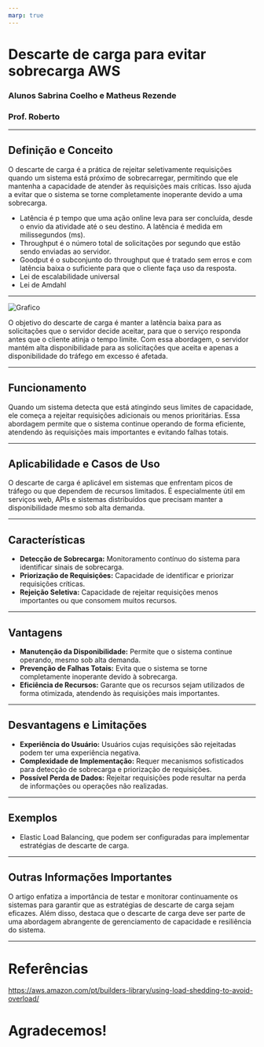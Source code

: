 ```yaml
---
marp: true
---
```

# Descarte de carga para evitar sobrecarga AWS
###
###
### Alunos Sabrina Coelho e Matheus Rezende
### Prof. Roberto
---
## Definição e Conceito 
O descarte de carga é a prática de rejeitar seletivamente requisições quando um sistema está próximo de sobrecarregar, permitindo que ele mantenha a capacidade de atender às requisições mais críticas. Isso ajuda a evitar que o sistema se torne completamente inoperante devido a uma sobrecarga.
- Latência é p tempo que uma ação online leva para ser concluída, desde o envio da atividade até o seu destino. A latência é medida em milissegundos (ms).
- Throughput é o número total de solicitações por segundo que estão sendo enviadas ao servidor.
- Goodput é o subconjunto do throughput que é tratado sem erros e com latência baixa o suficiente para que o cliente faça uso da resposta.
- Lei de escalabilidade universal
- Lei de Amdahl
---
![Grafico](https://ibb.co/0CR4JFY)

O objetivo do descarte de carga é manter a latência baixa para as solicitações que o servidor decide aceitar, para que o serviço responda antes que o cliente atinja o tempo limite. Com essa abordagem, o servidor mantém alta disponibilidade para as solicitações que aceita e apenas a disponibilidade do tráfego em excesso é afetada.

---

## Funcionamento
Quando um sistema detecta que está atingindo seus limites de capacidade, ele começa a rejeitar requisições adicionais ou menos prioritárias. Essa abordagem permite que o sistema continue operando de forma eficiente, atendendo às requisições mais importantes e evitando falhas totais.

---

## Aplicabilidade e Casos de Uso
O descarte de carga é aplicável em sistemas que enfrentam picos de tráfego ou que dependem de recursos limitados. É especialmente útil em serviços web, APIs e sistemas distribuídos que precisam manter a disponibilidade mesmo sob alta demanda.

---

## Características
- **Detecção de Sobrecarga:** Monitoramento contínuo do sistema para identificar sinais de sobrecarga.
- **Priorização de Requisições:** Capacidade de identificar e priorizar requisições críticas.
- **Rejeição Seletiva:** Capacidade de rejeitar requisições menos importantes ou que consomem muitos recursos.

---

## Vantagens
- **Manutenção da Disponibilidade:** Permite que o sistema continue operando, mesmo sob alta demanda.
- **Prevenção de Falhas Totais:** Evita que o sistema se torne completamente inoperante devido à sobrecarga.
- **Eficiência de Recursos:** Garante que os recursos sejam utilizados de forma otimizada, atendendo às requisições mais importantes.

---

## Desvantagens e Limitações
- **Experiência do Usuário:** Usuários cujas requisições são rejeitadas podem ter uma experiência negativa.
- **Complexidade de Implementação:** Requer mecanismos sofisticados para detecção de sobrecarga e priorização de requisições.
- **Possível Perda de Dados:** Rejeitar requisições pode resultar na perda de informações ou operações não realizadas.

---

## Exemplos
- Elastic Load Balancing, que podem ser configuradas para implementar estratégias de descarte de carga.

---

## Outras Informações Importantes
O artigo enfatiza a importância de testar e monitorar continuamente os sistemas para garantir que as estratégias de descarte de carga sejam eficazes. Além disso, destaca que o descarte de carga deve ser parte de uma abordagem abrangente de gerenciamento de capacidade e resiliência do sistema.

---
# Referências
https://aws.amazon.com/pt/builders-library/using-load-shedding-to-avoid-overload/

# Agradecemos!
